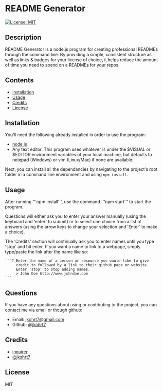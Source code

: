 # README Generator
[![License: MIT](https://img.shields.io/badge/License-MIT-yellow.svg)](https://opensource.org/licenses/MIT)
## Description
README Generator is a node.js program for creating professional READMEs through the command line.
By providing a simple, consistent structure as well as links & badges for your license of choice, it helps reduce the amount of time you need to spend on a READMEs for your repos.
## Contents
- [Installation]("#installation")
- [Usage]("#usage")
- [Credits]("#credits")
- [License]("#license")
## Installation
You'll need the following already installed in order to use the program:

- [node.js](https://nodejs.org/)
- Any text editor. This program uses whatever is under the $VISUAL or $EDITOR environment variables of your local machine, but defaults to notepad (Windows) or vim (Linux/Mac) if none are available.

Next, you can install all the dependancies by navigating to the project's root folder in a command line environment and using ```npm install```.
## Usage
After running '''npm install''', use the command '''npm start''' to start the program.

Questions will either ask you to enter your answer manually (using the keyboard and 'enter' to submit) or to select one choice from a list of answers (using the arrow keys to change your selection and 'Enter' to make a choice).

The 'Credits' section will continually ask you to enter names until you type 'stop' and hit enter. If you want a name to link to a webpage, simply type/paste the link after the name like so:

    ```? Enter the name of a person or resource you would like to give
         credit to followed by a link to their github page or website.
         Enter 'stop' to stop adding names. 
         > John Doe http://www.johndoe.com
    ```

## Questions
If you have any questions about using or contibuting to the project, you can contact me via email or though github:
- Email: jkohrt7@gmail.com
- Github: [@jkohrt7](https://github.com/jkohrt7)
## Credits
- [inquirer ](https://www.npmjs.com/package/inquirer) 
- [@jkohrt7 ](https://github.com/jkohrt7 ) 
## License
MIT
